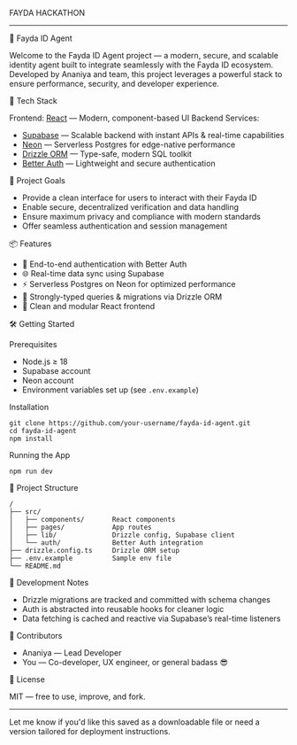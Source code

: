 


FAYDA HACKATHON

---

🪪 Fayda ID Agent

Welcome to the Fayda ID Agent project — a modern, secure, and scalable identity agent built to integrate seamlessly with the Fayda ID ecosystem. Developed by Ananiya and team, this project leverages a powerful stack to ensure performance, security, and developer experience.

🚀 Tech Stack

Frontend: [React](https://reactjs.org/) — Modern, component-based UI
Backend Services:

* [Supabase](https://supabase.com/) — Scalable backend with instant APIs & real-time capabilities
* [Neon](https://neon.tech/) — Serverless Postgres for edge-native performance
* [Drizzle ORM](https://orm.drizzle.team/) — Type-safe, modern SQL toolkit
* [Better Auth](https://github.com/marshallcb/better-auth) — Lightweight and secure authentication

🧠 Project Goals

* Provide a clean interface for users to interact with their Fayda ID
* Enable secure, decentralized verification and data handling
* Ensure maximum privacy and compliance with modern standards
* Offer seamless authentication and session management

📦 Features

* 🔐 End-to-end authentication with Better Auth
* 🌐 Real-time data sync using Supabase
* ⚡ Serverless Postgres on Neon for optimized performance
* 🧬 Strongly-typed queries & migrations via Drizzle ORM
* 💅 Clean and modular React frontend

🛠️ Getting Started

Prerequisites

* Node.js ≥ 18
* Supabase account
* Neon account
* Environment variables set up (see `.env.example`)

Installation

```
git clone https://github.com/your-username/fayda-id-agent.git
cd fayda-id-agent
npm install
```

Running the App

```
npm run dev
```

📁 Project Structure

```
/
├── src/
│   ├── components/       React components
│   ├── pages/            App routes
│   ├── lib/              Drizzle config, Supabase client
│   └── auth/             Better Auth integration
├── drizzle.config.ts     Drizzle ORM setup
├── .env.example          Sample env file
└── README.md
```

🧪 Development Notes

* Drizzle migrations are tracked and committed with schema changes
* Auth is abstracted into reusable hooks for cleaner logic
* Data fetching is cached and reactive via Supabase’s real-time listeners

🤝 Contributors

* Ananiya — Lead Developer
* You — Co-developer, UX engineer, or general badass 😎

📄 License

MIT — free to use, improve, and fork.

---

Let me know if you'd like this saved as a downloadable file or need a version tailored for deployment instructions.
